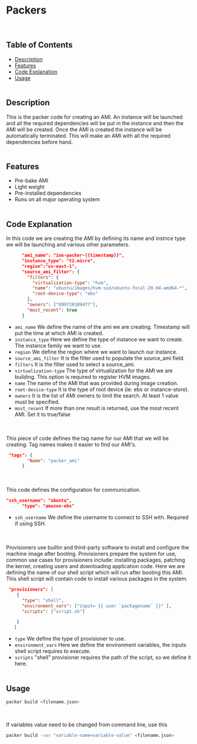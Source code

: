 # Packers
</br>

## Table of Contents
- [Description](#Description)
- [Features](#Features)
- [Code Explanation](#Code-Explanation)
- [Usage](#Usage)
</br></br>

## Description
This is the packer code for creating an AMI. An instance will be launched and all the required dependencies will be put in the instance and then the AMI will be created. Once the AMI is created the instance will be automatically terminated. This will make an AMI with all the required dependencies before hand.
</br></br>
## Features
- Pre-bake AMI
- Light weight
- Pre-installed dependencies
- Runs on all major operating system
</br></br>

## Code Explanation


In this code we are creating the AMI by defining its name and instnce type we will be launching and various other parameters. 

```json
      "ami_name": "ion-packer-{{timestamp}}",
      "instance_type": "t2.micro",
      "region":"us-east-1",
      "source_ami_filter": {
        "filters": {
          "virtualization-type": "hvm",
          "name": "ubuntu/images/hvm-ssd/ubuntu-focal-20.04-amd64-*",
          "root-device-type": "ebs"
        },
        "owners": ["099720109477"],
        "most_recent": true
      }
```

- `ami_name` We define the name of the ami we are creating. Timestamp will put the time at which AMI is created.
- `instance_type` Here we define the type of instance we want to create. The instance family we want to use.
- `region` We define the region where we want to launch our instance.
- `source_ami_filter` It is the filter used to populate the source_ami field.
- `filters` It is the filter used to select a source_ami.
- `virtualization-type` The type of virtualization for the AMI we are building. This option is required to register HVM images.
- `name` The name of the AMI that was provided during image creation.
- `root-device-type` It is the type of root device (ie: ebs or instance-store).
- `owners` It is the list of AMI owners to limit the search. At least 1 value must be specified.
- `most_recent` If more than one result is returned, use the most recent AMI. Set it to true/false

</br></br>
This piece of code defines the tag name for our AMI that we will be creating. Tag names makes it easier to find our AMI's. 

```json
 "tags": {
        "Name": "packer_ami"
      }
```
</br></br>
This code defines the configuration for communication.

```json
"ssh_username": "ubuntu",
      "type": "amazon-ebs"
```
- `ssh_username` We define the username to connect to SSH with. Required if using SSH.

</br></br>
Provisioners use builtin and third-party software to install and configure the machine image after booting. Provisioners prepare the system for use, common use cases for provisioners include: installing packages, patching the kernel, creating users and downloading application code.
Here we are defining the name of our shell script which will run after booting this AMI. This shell script will contain code to install various packages in the system.

```json
 "provisioners": [
    {
      "type": "shell",
      "environment_vars": ["input= {{ user `packagename` }}" ],
      "scripts": ["script.sh"]

    }
   ]
```
- `type` We define the type of provisioner to use.
- `environment_vars` Here we define the environment variables, the inputs shell script requires to execute.
- `scripts` "shell" provisioner requires the path of the script, so we define it here. 
</br></br>

## Usage

```bash
packer build <filename.json>
```
</br>

If variables value need to be changed from command line, use this
```bash
packer build -var "variable-name=variable-value" <filename.json>
```
